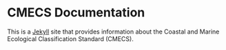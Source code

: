 # CMECS Documentation

This is a [Jekyll](https://jekyllrb.com/) site that provides information about the Coastal and Marine Ecological Classification Standard (CMECS).


